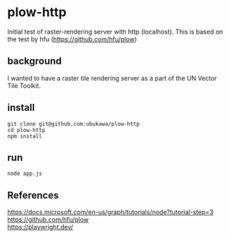 # plow-http
Initial test of raster-rendering server with http (localhost). This is based on the test by hfu (https://github.com/hfu/plow)   

## background
I wanted to have a raster tile rendering server as a part of the UN Vector Tile Toolkit. 

## install
```console
git clone git@github.com:ubukawa/plow-http
cd plow-http
npm install
```



## run
```console
node app.js
```

## References
https://docs.microsoft.com/en-us/graph/tutorials/node?tutorial-step=3  
https://github.com/hfu/plow  
https://playwright.dev/  




